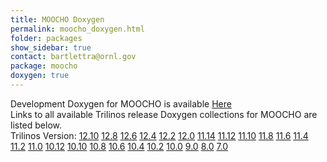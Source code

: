```yaml
---
title: MOOCHO Doxygen
permalink: moocho_doxygen.html
folder: packages
show_sidebar: true
contact: bartlettra@ornl.gov
package: moocho
doxygen: true
---
```


Development Doxygen for MOOCHO is available [Here](http://trilinos.org/docs/dev/packages/moocho/doc/html/index.html)  
Links to all available Trilinos release Doxygen collections for MOOCHO are listed below.  
Trilinos Version: [12.10](http://trilinos.org/docs/r12.10/packages/moocho/doc/html/index.html) [12.8](http://trilinos.org/docs/r12.8/packages/moocho/doc/html/index.html) [12.6](http://trilinos.org/docs/r12.6/packages/moocho/doc/html/index.html) [12.4](http://trilinos.org/docs/r12.4/packages/moocho/doc/html/index.html) [12.2](http://trilinos.org/docs/r12.2/packages/moocho/doc/html/index.html) [12.0](http://trilinos.org/docs/r12.0/packages/moocho/doc/html/index.html) [11.14](http://trilinos.org/docs/r11.14/packages/moocho/doc/html/index.html) [11.12](http://trilinos.org/docs/r11.12/packages/moocho/doc/html/index.html) [11.10](http://trilinos.org/docs/r11.10/packages/moocho/doc/html/index.html) [11.8](http://trilinos.org/docs/r11.8/packages/moocho/doc/html/index.html) [11.6](http://trilinos.org/docs/r11.6/packages/moocho/doc/html/index.html) [11.4](http://trilinos.org/docs/r11.4/packages/moocho/doc/html/index.html) [11.2](http://trilinos.org/docs/r11.2/packages/moocho/doc/html/index.html) [11.0](http://trilinos.org/docs/r11.0/packages/moocho/doc/html/index.html) [10.12](http://trilinos.org/docs/r10.12/packages/moocho/doc/html/index.html) [10.10](http://trilinos.org/docs/r10.10/packages/moocho/doc/html/index.html) [10.8](http://trilinos.org/docs/r10.8/packages/moocho/doc/html/index.html) [10.6](http://trilinos.org/docs/r10.6/packages/moocho/doc/html/index.html) [10.4](http://trilinos.org/docs/r10.4/packages/moocho/doc/html/index.html) [10.2](http://trilinos.org/docs/r10.2/packages/moocho/doc/html/index.html) [10.0](http://trilinos.org/docs/r10.0/packages/moocho/doc/html/index.html) [9.0](http://trilinos.org/docs/r9.0/packages/moocho/doc/html/index.html) [8.0](http://trilinos.org/docs/r8.0/packages/moocho/doc/html/index.html) [7.0](http://trilinos.org/docs/r7.0/packages/moocho/doc/html/index.html)